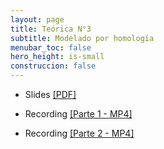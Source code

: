 ```yaml
---
layout: page
title: Teórica N°3
subtitle: Modelado por homología
menubar_toc: false
hero_height: is-small
construccion: false
---
```


- Slides [[PDF]](https://drive.google.com/file/d/17AS1dJHTmPfJEgiG5pTmnqOWePfGCbEy/view?usp=drive_link)

- Recording [[Parte 1 - MP4]](https://youtu.be/LhlCvaUJBU0)
- Recording [[Parte 2 - MP4]](https://youtu.be/m05WinzKKYk)

